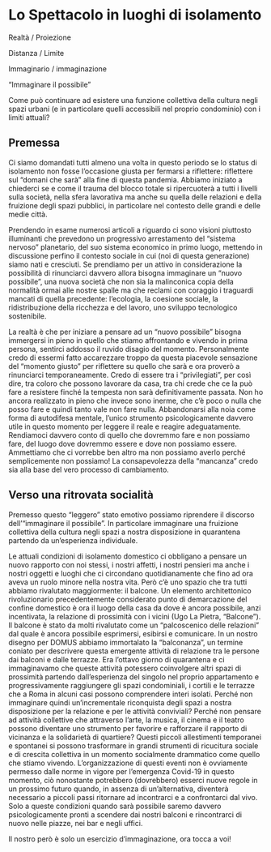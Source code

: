 # Lo Spettacolo in luoghi di isolamento

Realtà / Proiezione

Distanza / Limite

Immaginario / immaginazione




“Immaginare il possibile”

Come può continuare ad esistere una funzione collettiva della cultura negli spazi urbani (e in particolare quelli accessibili nel proprio condominio) con i limiti attuali?

## Premessa

Ci siamo domandati tutti almeno una volta in questo periodo se lo status di isolamento non fosse l’occasione giusta per fermarsi a riflettere: riflettere sul “domani che sarà” alla fine di questa pandemia. Abbiamo iniziato a chiederci se e come il trauma del blocco totale si ripercuoterà a tutti i livelli sulla società, nella sfera lavorativa ma anche su quella delle relazioni e della fruizione degli spazi pubblici, in particolare nel contesto delle grandi e delle medie città.

Prendendo in esame numerosi articoli a riguardo ci sono visioni piuttosto illuminanti che prevedono un progressivo arrestamento del “sistema nervoso” planetario, del suo sistema economico in primo luogo, mettendo in discussione perfino il contesto sociale in cui (noi di questa generazione) siamo nati e cresciuti. Se prendiamo per un attivo in considerazione la possibilità di rinunciarci davvero allora bisogna immaginare un “nuovo possibile”, una nuova società che non sia la malinconica copia della normalità ormai alle nostre spalle ma che reclami con coraggio i traguardi mancati di quella precedente: l’ecologia, la coesione sociale, la ridistribuzione della ricchezza e del lavoro, uno sviluppo tecnologico sostenibile.

La realtà è che per iniziare a pensare ad un “nuovo possibile” bisogna immergersi in pieno in quello che stiamo affrontando e vivendo in prima persona, sentirci addosso il ruvido disagio del momento. Personalmente credo di essermi fatto accarezzare troppo da questa piacevole sensazione del “momento giusto” per riflettere su quello che sarà e ora proverò a rinunciarci temporaneamente. Credo di essere tra i “privilegiati”, per così dire, tra coloro che possono lavorare da casa, tra chi crede che ce la può fare a resistere finché la tempesta non sarà definitivamente passata. Non ho ancora realizzato in pieno che invece sono inerme, che c’è poco o nulla che posso fare e quindi tanto vale non fare nulla. Abbandonarsi alla noia come forma di autodifesa mentale, l’unico strumento psicologicamente davvero utile in questo momento per leggere il reale e reagire adeguatamente.
Rendiamoci davvero conto di quello che dovremmo fare e non possiamo fare, del luogo dove dovremmo essere e dove non possiamo essere. Ammettiamo che ci vorrebbe ben altro ma non possiamo averlo perché semplicemente non possiamo! La consapevolezza della “mancanza” credo sia alla base del vero processo di cambiamento.

## Verso una ritrovata socialità

Premesso questo “leggero” stato emotivo possiamo riprendere il discorso dell’“immaginare il possibile”. In particolare immaginare una fruizione collettiva della cultura negli spazi a nostra disposizione in quarantena partendo da un’esperienza individuale.

Le attuali condizioni di isolamento domestico ci obbligano a pensare un nuovo rapporto con noi stessi, i nostri affetti, i nostri pensieri ma anche i nostri oggetti e luoghi che ci circondano quotidianamente che fino ad ora aveva un ruolo minore nella nostra vita. Però c’è uno spazio che tra tutti abbiamo rivalutato maggiormente: il balcone. Un elemento architettonico rivoluzionario precedentemente considerato punto di demarcazione del confine domestico è ora il luogo della casa da dove è ancora possibile, anzi incentivata, la relazione di prossimità con i vicini (Ugo La Pietra, “Balcone”). Il balcone è stato da molti rivalutato come un “palcoscenico delle relazioni” dal quale è ancora possibile esprimersi, esibirsi e comunicare. In un nostro disegno per DOMUS abbiamo immortalato la “balconanza”, un termine coniato per descrivere questa emergente attività di relazione tra le persone dai balconi e dalle terrazze. Era l’ottavo giorno di quarantena e ci immaginavamo che queste attività potessero coinvolgere altri spazi di prossimità partendo dall’esperienza del singolo nel proprio appartamento e progressivamente raggiungere gli spazi condominiali, i cortili e le terrazze che a Roma in alcuni casi possono comprendere interi isolati. Perché non immaginare quindi un’incrementale riconquista degli spazi a nostra disposizione per la relazione e per le attività conviviali? Perché non pensare ad attività collettive che attraverso l’arte, la musica, il cinema e il teatro possono diventare uno strumento per favorire e rafforzare il rapporto di vicinanza e la solidarietà di quartiere? Questi piccoli allestimenti temporanei e spontanei si possono trasformare in grandi strumenti di ricucitura sociale e di crescita collettiva in un momento socialmente drammatico come quello che stiamo vivendo. L’organizzazione di questi eventi non è ovviamente permesso dalle norme in vigore per l’emergenza Covid-19 in questo momento, ciò nonostante potrebbero (dovrebbero) esserci nuove regole in un prossimo futuro quando, in assenza di un’alternativa, diventerà necessario a piccoli passi ritornare ad incontrarci e a confrontarci dal vivo. Solo a queste condizioni quando sarà possibile saremo davvero psicologicamente pronti a scendere dai nostri balconi e rincontrarci di nuovo nelle piazze, nei bar e negli uffici.

Il nostro però è solo un esercizio d’immaginazione, ora tocca a voi!
